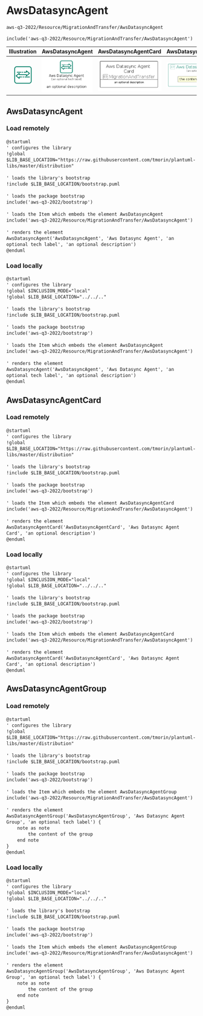 # AwsDatasyncAgent


```text
aws-q3-2022/Resource/MigrationAndTransfer/AwsDatasyncAgent
```

```text
include('aws-q3-2022/Resource/MigrationAndTransfer/AwsDatasyncAgent')
```



| Illustration | AwsDatasyncAgent | AwsDatasyncAgentCard | AwsDatasyncAgentGroup |
| :---: | :---: | :---: | :---: |
| ![illustration for Illustration](../../../aws-q3-2022/Resource/MigrationAndTransfer/AwsDatasyncAgent.png) | ![illustration for AwsDatasyncAgent](../../../aws-q3-2022/Resource/MigrationAndTransfer/AwsDatasyncAgent.Local.png) | ![illustration for AwsDatasyncAgentCard](../../../aws-q3-2022/Resource/MigrationAndTransfer/AwsDatasyncAgentCard.Local.png) | ![illustration for AwsDatasyncAgentGroup](../../../aws-q3-2022/Resource/MigrationAndTransfer/AwsDatasyncAgentGroup.Local.png) |




## AwsDatasyncAgent

### Load remotely
```plantuml
@startuml
' configures the library
!global $LIB_BASE_LOCATION="https://raw.githubusercontent.com/tmorin/plantuml-libs/master/distribution"

' loads the library's bootstrap
!include $LIB_BASE_LOCATION/bootstrap.puml

' loads the package bootstrap
include('aws-q3-2022/bootstrap')

' loads the Item which embeds the element AwsDatasyncAgent
include('aws-q3-2022/Resource/MigrationAndTransfer/AwsDatasyncAgent')

' renders the element
AwsDatasyncAgent('AwsDatasyncAgent', 'Aws Datasync Agent', 'an optional tech label', 'an optional description')
@enduml
```

### Load locally
```plantuml
@startuml
' configures the library
!global $INCLUSION_MODE="local"
!global $LIB_BASE_LOCATION="../../.."

' loads the library's bootstrap
!include $LIB_BASE_LOCATION/bootstrap.puml

' loads the package bootstrap
include('aws-q3-2022/bootstrap')

' loads the Item which embeds the element AwsDatasyncAgent
include('aws-q3-2022/Resource/MigrationAndTransfer/AwsDatasyncAgent')

' renders the element
AwsDatasyncAgent('AwsDatasyncAgent', 'Aws Datasync Agent', 'an optional tech label', 'an optional description')
@enduml
```

## AwsDatasyncAgentCard

### Load remotely
```plantuml
@startuml
' configures the library
!global $LIB_BASE_LOCATION="https://raw.githubusercontent.com/tmorin/plantuml-libs/master/distribution"

' loads the library's bootstrap
!include $LIB_BASE_LOCATION/bootstrap.puml

' loads the package bootstrap
include('aws-q3-2022/bootstrap')

' loads the Item which embeds the element AwsDatasyncAgentCard
include('aws-q3-2022/Resource/MigrationAndTransfer/AwsDatasyncAgent')

' renders the element
AwsDatasyncAgentCard('AwsDatasyncAgentCard', 'Aws Datasync Agent Card', 'an optional description')
@enduml
```

### Load locally
```plantuml
@startuml
' configures the library
!global $INCLUSION_MODE="local"
!global $LIB_BASE_LOCATION="../../.."

' loads the library's bootstrap
!include $LIB_BASE_LOCATION/bootstrap.puml

' loads the package bootstrap
include('aws-q3-2022/bootstrap')

' loads the Item which embeds the element AwsDatasyncAgentCard
include('aws-q3-2022/Resource/MigrationAndTransfer/AwsDatasyncAgent')

' renders the element
AwsDatasyncAgentCard('AwsDatasyncAgentCard', 'Aws Datasync Agent Card', 'an optional description')
@enduml
```

## AwsDatasyncAgentGroup

### Load remotely
```plantuml
@startuml
' configures the library
!global $LIB_BASE_LOCATION="https://raw.githubusercontent.com/tmorin/plantuml-libs/master/distribution"

' loads the library's bootstrap
!include $LIB_BASE_LOCATION/bootstrap.puml

' loads the package bootstrap
include('aws-q3-2022/bootstrap')

' loads the Item which embeds the element AwsDatasyncAgentGroup
include('aws-q3-2022/Resource/MigrationAndTransfer/AwsDatasyncAgent')

' renders the element
AwsDatasyncAgentGroup('AwsDatasyncAgentGroup', 'Aws Datasync Agent Group', 'an optional tech label') {
    note as note
        the content of the group
    end note
}
@enduml
```

### Load locally
```plantuml
@startuml
' configures the library
!global $INCLUSION_MODE="local"
!global $LIB_BASE_LOCATION="../../.."

' loads the library's bootstrap
!include $LIB_BASE_LOCATION/bootstrap.puml

' loads the package bootstrap
include('aws-q3-2022/bootstrap')

' loads the Item which embeds the element AwsDatasyncAgentGroup
include('aws-q3-2022/Resource/MigrationAndTransfer/AwsDatasyncAgent')

' renders the element
AwsDatasyncAgentGroup('AwsDatasyncAgentGroup', 'Aws Datasync Agent Group', 'an optional tech label') {
    note as note
        the content of the group
    end note
}
@enduml
```

